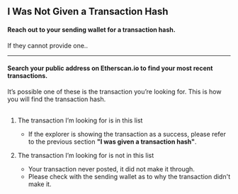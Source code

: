 ## I Was Not Given a Transaction Hash

#### Reach out to your sending wallet for a transaction hash.

If they cannot provide one..

---

#### Search your public address on Etherscan.io to find your most recent transactions.

It’s possible one of these is the transaction you’re looking for. This is how you will find the transaction hash.
<br>
<br>

1. The transaction I’m looking for is in this list

   - If the explorer is showing the transaction as a success, please refer to the previous section **"I was given a transaction hash"**.

2. The transaction I’m looking for is not in this list

   - Your transaction never posted, it did not make it through.
   - Please check with the sending wallet as to why the transaction didn't make it.
